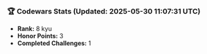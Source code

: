 ### 🏆 Codewars Stats (Updated: 2025-05-30 11:07:31 UTC)

- **Rank:** 8 kyu
- **Honor Points:** 3
- **Completed Challenges:** 1
